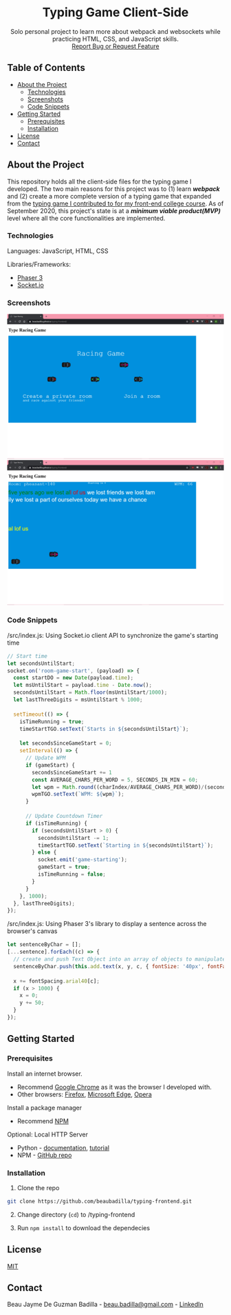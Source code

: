 <br />
<p align="center">
  <h1 align="center">Typing Game Client-Side</h1>

  <p align="center">
    Solo personal project to learn more about webpack and websockets while practicing HTML, CSS, and JavaScript skills.
    <br />
    <a href="https://github.com/beaubadilla/typing-frontend/issues">Report Bug or Request Feature</a>
  </p>
</p>

## Table of Contents

* [About the Project](#about-the-project)
  * [Technologies](#technologies)
  * [Screenshots](#screenshots)
  * [Code Snippets](#code-snippets)
* [Getting Started](#getting-started)
  * [Prerequisites](#prerequisites)
  * [Installation](#installation)
* [License](#license)
* [Contact](#contact)

## About the Project

This repository holds all the client-side files for the typing game I developed. The two main reasons for this project was to (1) learn ***webpack*** and (2) create a more complete version of a typing game that expanded from the [typing game I contributed to for my front-end college course](https://github.com/beaubadilla/cpsc349_frontend_engineering/tree/master/typing-game). As of September 2020, this project's state is at a ***minimum viable product(MVP)*** level where all the core functionalities are implemented.

### Technologies
Languages: JavaScript, HTML, CSS

Libraries/Frameworks:
* [Phaser 3](https://phaser.io/phaser3)
* [Socket.io](https://socket.io/)

### Screenshots

![typing-frontend-1-screenshot][typing-frontend-1-screenshot]
![typing-frontend-2-screenshot][typing-frontend-2-screenshot]

### Code Snippets

/src/index.js: Using Socket.io client API to synchronize the game's starting time
```javascript
// Start time
let secondsUntilStart;
socket.on('room-game-start', (payload) => {
  const startDO = new Date(payload.time);
  let msUntilStart = payload.time - Date.now();
  secondsUntilStart = Math.floor(msUntilStart/1000);
  let lastThreeDigits = msUntilStart % 1000;

  setTimeout(() => {
    isTimeRunning = true;
    timeStartTGO.setText(`Starts in ${secondsUntilStart}`);

    let secondsSinceGameStart = 0;
    setInterval(() => {
      // Update WPM
      if (gameStart) {
        secondsSinceGameStart += 1
        const AVERAGE_CHARS_PER_WORD = 5, SECONDS_IN_MIN = 60;
        let wpm = Math.round((charIndex/AVERAGE_CHARS_PER_WORD)/(secondsSinceGameStart/SECONDS_IN_MIN)).toString(); // here, charIndex represents how many characters the user has correctly typed
        wpmTGO.setText(`WPM: ${wpm}`);
      }

      // Update Countdown Timer
      if (isTimeRunning) {
        if (secondsUntilStart > 0) {
          secondsUntilStart -= 1;
          timeStartTGO.setText(`Starting in ${secondsUntilStart}`);
        } else {
          socket.emit('game-starting');
          gameStart = true;
          isTimeRunning = false;
        }
      }
    }, 1000);
  }, lastThreeDigits);
});
```

/src/index.js: Using Phaser 3's library to display a sentence across the browser's canvas
```javascript
let sentenceByChar = [];
[...sentence].forEach((c) => {
  // create and push Text Object into an array of objects to manipulate each character (especially style)
  sentenceByChar.push(this.add.text(x, y, c, { fontSize: '40px', fontFamily: 'Arial'}));
  
  x += fontSpacing.arial40[c];
  if (x > 1000) {
    x = 0;
    y += 50;
  }
});
```

## Getting Started

### Prerequisites

Install an internet browser. 
* Recommend [Google Chrome](https://www.google.com/chrome/) as it was the browser I developed with. 
* Other browsers: [Firefox](https://www.mozilla.org/en-US/firefox/browsers/), [Microsoft Edge](https://www.microsoft.com/en-us/edge), [Opera](https://www.opera.com/)

Install a package manager
* Recommend [NPM](https://www.npmjs.com/)

Optional: Local HTTP Server
* Python - [documentation](https://docs.python.org/3/library/http.server.html), [tutorial](https://developer.mozilla.org/en-US/docs/Learn/Common_questions/set_up_a_local_testing_server)
* NPM - [GitHub repo](https://github.com/http-party/http-server)

### Installation

1. Clone the repo
```sh
git clone https://github.com/beaubadilla/typing-frontend.git
```
2. Change directory (```cd```) to /typing-frontend

3. Run ```npm install``` to download the dependecies

## License
[MIT](https://choosealicense.com/licenses/mit/)

## Contact

Beau Jayme De Guzman Badilla - beau.badilla@gmail.com - [LinkedIn](https://www.linkedin.com/in/beau-jayme-badilla/)


[typing-frontend-1-screenshot]: /readme-typing-frontend-1.jpg
[typing-frontend-2-screenshot]: /readme-typing-frontend-2.jpg
